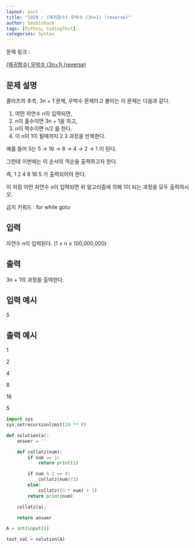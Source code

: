 ```yaml
---
layout: post
title: "1929 : (재귀함수) 우박수 (3n+1) (reverse)"
author: Seobisback
tags: [Python, CodingTest]
categories: Syntax
---
```


문제 링크 :

[(재귀함수) 우박수 (3n+1) (reverse)](https://codeup.kr/problem.php?id=1929)

## 문제 설명

콜라츠의 추측, 3n + 1 문제, 우박수 문제라고 불리는 이 문제는 다음과 같다.

1. 어떤 자연수 n이 입력되면,
2. n이 홀수이면 3n + 1을 하고,
3. n이 짝수이면 n/2 를 한다.
4. 이 n이 1이 될때까지 2 3 과정을 반복한다.

예를 들어 5는 5 → 16 → 8 → 4 → 2 → 1 이 된다.

그런데 이번에는 이 순서의 역순을 출력하고자 한다.

즉, 1 2 4 8 16 5 가 출력되어야 한다.

이 처럼 어떤 자연수 n이 입력되면 위 알고리즘에 의해 1이 되는 과정을 모두 출력하시오.

금지 키워드 : for while goto

## 입력

자연수 n이 입력된다. (1 ≤ n ≤ 100,000,000)

## 출력

3n + 1의 과정을 출력한다.

## 입력 예시

5

## 출력 예시

1

2

4

8

16

5

```python
import sys
sys.setrecursionlimit(10 ** 6)

def solution(a):
    answer = ''

    def collatz(num):
        if num == 1:
            return print(1)

        if num % 2 == 0:
            collatz(num//2)
        else:
            collatz((3 * num) + 1)
        return print(num)

    collatz(a);

    return answer

A = int(input())

test_val = solution(A)
```